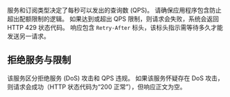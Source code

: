 服务和订阅类型决定了每秒可以发出的查询数 (QPS)。 请确保应用程序包含防止超出配额限制的逻辑。 如果达到或超出 QPS 限制，则请求会失败，系统会返回 HTTP 429 状态代码。 响应包含 `Retry-After` 标头，该标头指示需等待多久才能发送另一请求。

## <a name="denial-of-service-versus-throttling"></a>拒绝服务与限制

该服务区分拒绝服务 (DoS) 攻击和 QPS 违规。 如果该服务怀疑存在 DoS 攻击，则请求会成功（HTTP 状态代码为“200 正常”），但响应正文为空。